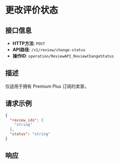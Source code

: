 # 更改评价状态

## 接口信息

- **HTTP方法**: `POST`
- **API路径**: `/v1/review/change-status`
- **操作ID**: `operation/ReviewAPI_ReviewChangeStatus`

## 描述

仅适用于拥有 Premium Plus 订阅的卖家。

## 请求示例

```json
{
  "review_ids": [
    "string"
  ],
  "status": "string"
}
```

## 响应
